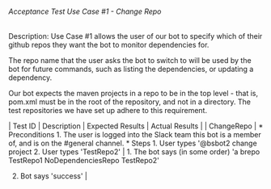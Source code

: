 ###### Acceptance Test Use Case #1 - Change Repo

Description: Use Case #1 allows the user of our bot to specify which of their github repos they want the bot to monitor dependencies for.

The repo name that the user asks the bot to switch to will be used by the bot for future commands, such as listing the dependencies, or updating a dependency.

Our bot expects the maven projects in a repo to be in the top level - that is, pom.xml must be in the root of the repository, and not in a directory. The test repositories we have set up adhere to this requirement.

| Test ID | Description | Expected Results | Actual Results |
| ChangeRepo | * Preconditions 1. The user is logged into the Slack team this bot is a member of, and is on the #general channel. * Steps 1. User types '@bsbot2 change project 2. User types 'TestRepo2' | 1. The bot says (in some order) 'a
brepo 
TestRepo1
NoDependenciesRepo
TestRepo2'

2. Bot says 'success' | 
